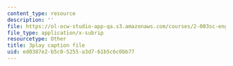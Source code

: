 ```yaml
---
content_type: resource
description: ''
file: https://ol-ocw-studio-app-qa.s3.amazonaws.com/courses/2-003sc-engineering-dynamics-fall-2011/ed0387e2b5c05255a3d761b5c6c0bb77_cd8lDtAtJbE.vtt
file_type: application/x-subrip
resourcetype: Other
title: 3play caption file
uid: ed0387e2-b5c0-5255-a3d7-61b5c6c0bb77
---
```

